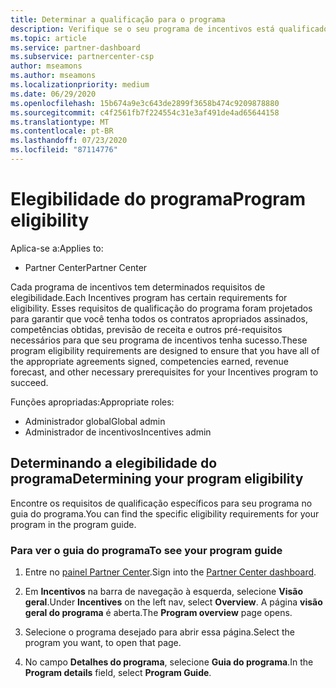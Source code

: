 ```yaml
---
title: Determinar a qualificação para o programa
description: Verifique se o seu programa de incentivos está qualificado para que você possa ser pago.
ms.topic: article
ms.service: partner-dashboard
ms.subservice: partnercenter-csp
author: mseamons
ms.author: mseamons
ms.localizationpriority: medium
ms.date: 06/29/2020
ms.openlocfilehash: 15b674a9e3c643de2899f3658b474c9209878880
ms.sourcegitcommit: c4f2561fb7f224554c31e3af491de4ad65644158
ms.translationtype: MT
ms.contentlocale: pt-BR
ms.lasthandoff: 07/23/2020
ms.locfileid: "87114776"
---
```

# <a name="program-eligibility"></a><span data-ttu-id="838d6-103">Elegibilidade do programa</span><span class="sxs-lookup"><span data-stu-id="838d6-103">Program eligibility</span></span>

<span data-ttu-id="838d6-104">Aplica-se a:</span><span class="sxs-lookup"><span data-stu-id="838d6-104">Applies to:</span></span>

- <span data-ttu-id="838d6-105">Partner Center</span><span class="sxs-lookup"><span data-stu-id="838d6-105">Partner Center</span></span>

<span data-ttu-id="838d6-106">Cada programa de incentivos tem determinados requisitos de elegibilidade.</span><span class="sxs-lookup"><span data-stu-id="838d6-106">Each Incentives program has certain requirements for eligibility.</span></span> <span data-ttu-id="838d6-107">Esses requisitos de qualificação do programa foram projetados para garantir que você tenha todos os contratos apropriados assinados, competências obtidas, previsão de receita e outros pré-requisitos necessários para que seu programa de incentivos tenha sucesso.</span><span class="sxs-lookup"><span data-stu-id="838d6-107">These program eligibility requirements are designed to ensure that you have all of the appropriate agreements signed, competencies earned, revenue forecast, and other necessary prerequisites for your Incentives program to succeed.</span></span>

<span data-ttu-id="838d6-108">Funções apropriadas:</span><span class="sxs-lookup"><span data-stu-id="838d6-108">Appropriate roles:</span></span>

- <span data-ttu-id="838d6-109">Administrador global</span><span class="sxs-lookup"><span data-stu-id="838d6-109">Global admin</span></span>
- <span data-ttu-id="838d6-110">Administrador de incentivos</span><span class="sxs-lookup"><span data-stu-id="838d6-110">Incentives admin</span></span>

## <a name="determining-your-program-eligibility"></a><span data-ttu-id="838d6-111">Determinando a elegibilidade do programa</span><span class="sxs-lookup"><span data-stu-id="838d6-111">Determining your program eligibility</span></span>

<span data-ttu-id="838d6-112">Encontre os requisitos de qualificação específicos para seu programa no guia do programa.</span><span class="sxs-lookup"><span data-stu-id="838d6-112">You can find the specific eligibility requirements for your program in the program guide.</span></span> 

### <a name="to-see-your-program-guide"></a><span data-ttu-id="838d6-113">Para ver o guia do programa</span><span class="sxs-lookup"><span data-stu-id="838d6-113">To see your program guide</span></span>

1. <span data-ttu-id="838d6-114">Entre no [painel Partner Center](https://partner.microsoft.com/dashboard/).</span><span class="sxs-lookup"><span data-stu-id="838d6-114">Sign into the [Partner Center dashboard](https://partner.microsoft.com/dashboard/).</span></span>

2. <span data-ttu-id="838d6-115">Em **Incentivos** na barra de navegação à esquerda, selecione **Visão geral**.</span><span class="sxs-lookup"><span data-stu-id="838d6-115">Under **Incentives** on the left nav, select **Overview**.</span></span> <span data-ttu-id="838d6-116">A página **visão geral do programa** é aberta.</span><span class="sxs-lookup"><span data-stu-id="838d6-116">The **Program overview** page opens.</span></span>

3. <span data-ttu-id="838d6-117">Selecione o programa desejado para abrir essa página.</span><span class="sxs-lookup"><span data-stu-id="838d6-117">Select the program you want, to open that page.</span></span>

4. <span data-ttu-id="838d6-118">No campo **Detalhes do programa**, selecione **Guia do programa**.</span><span class="sxs-lookup"><span data-stu-id="838d6-118">In the **Program details** field, select **Program Guide**.</span></span>
